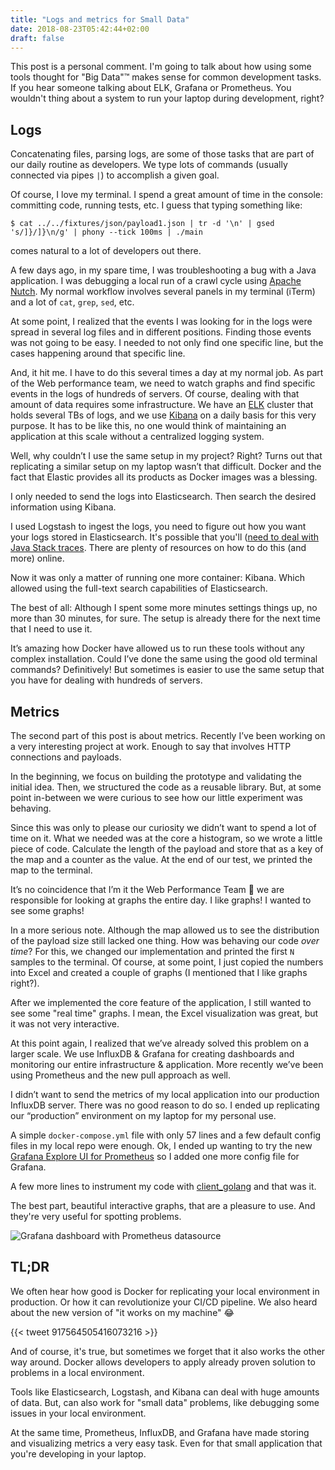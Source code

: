 ```yaml
---
title: "Logs and metrics for Small Data"
date: 2018-08-23T05:42:44+02:00
draft: false
---
```


This post is a personal comment. I'm going to talk about how using some tools
thought for "Big Data"™ makes sense for common development tasks. If you hear
someone talking about ELK, Grafana or Prometheus. You wouldn't thing about a
system to run your laptop during development, right?


## Logs

Concatenating files, parsing logs, are some of those tasks that are part of our
daily routine as developers. We type lots of commands (usually connected via
pipes `|`) to accomplish a given goal.

Of course, I love my terminal. I spend a great amount of time in the console:
committing code,  running tests, etc. I guess that typing something like:

```
$ cat ../../fixtures/json/payload1.json | tr -d '\n' | gsed 's/]}/]}\n/g' | phony --tick 100ms | ./main
```

comes natural to a lot of developers out there.

A few days ago, in my spare time, I was troubleshooting a bug with a Java
application. I was debugging a local run of a crawl cycle using [Apache
Nutch](http://nutch.apache.org/). My normal workflow involves several panels in
my terminal (iTerm) and a lot of `cat`, `grep`, `sed`, etc.

At some point, I realized that the events I was looking for in the logs were
spread in several log files and in different positions. Finding those events was
not going to be easy. I needed to not only find one specific line, but the cases
happening around that specific line.

And, it hit me. I have to do this several times a day at my normal job. As part
of the Web performance team, we need to watch graphs and find specific events in
the logs of hundreds of servers. Of course, dealing with that amount of data
requires some infrastructure. We have an [ELK](https://www.elastic.co/elk-stack)
cluster that holds several TBs of logs, and we use
[Kibana](https://www.elastic.co/products/kibana ) on a daily basis for this very
purpose. It has to be like this, no one would think of maintaining an
application at this scale without a centralized logging system.

Well, why couldn’t I use the same setup in my project? Right? Turns out that
replicating a similar setup on my laptop wasn’t that difficult. Docker and the
fact that Elastic provides all its products as Docker images was a blessing.

I only needed to send the logs into Elasticsearch. Then search the desired
information using Kibana.

I used Logstash to ingest the logs, you need to figure out how you want your
logs stored in Elasticsearch. It's possible that you'll ([need to deal with
Java Stack traces](https://sematext.com/blog/handling-stack-traces-with-logstash/).
There are plenty of resources on how to do this (and more) online.

Now it was only a matter of running one more container: Kibana. Which allowed
using the full-text search capabilities of Elasticsearch.

The best of all: Although I spent some more minutes settings things up, no more
than 30 minutes, for sure. The setup is already there for the next time that I
need to use it.

It’s amazing how Docker have allowed us to run these tools without any complex
installation. Could I’ve done the same using the good old terminal commands?
Definitively! But sometimes is easier to use the same setup that you have for
dealing with hundreds of servers.

## Metrics

The second part of this post is about metrics. Recently I’ve been working on a
very interesting project at work. Enough to say that involves HTTP connections
and payloads.

In the beginning, we focus on building the prototype and validating the initial
idea. Then, we structured the code as a reusable library. But, at some point
in-between we were curious to see how our little experiment was behaving.

Since this was only to please our curiosity we didn’t want to spend a lot of
time on it.  What we needed was at the core a histogram, so we wrote a little
piece of code. Calculate the length of the payload and store that as a key of
the map and a counter as the value. At the end of our test, we printed the map
to the terminal.

It’s no coincidence that I’m it the Web Performance Team 🤔 we are responsible
for looking at graphs the entire day. I like graphs! I wanted to see some
graphs!

In a more serious note. Although the map allowed us to see the distribution of
the payload size still lacked one thing. How was behaving our code *over time*?
For this, we changed our implementation and printed the first `N` samples to the
terminal. Of course, at some point, I just copied the numbers into Excel and
created a couple of graphs (I mentioned that I like graphs right?).

After we implemented the core feature of the application, I still wanted to see
some "real time" graphs. I mean, the Excel visualization was great, but it was
not very interactive.

At this point again, I realized that we’ve already solved this problem on a
larger scale. We use InfluxDB & Grafana for creating dashboards and monitoring
our entire infrastructure & application. More recently we’ve been using
Prometheus and the new pull approach as well.

I didn’t want to send the metrics of my local application into our production
InfluxDB server. There was no good reason to do so. I ended up replicating our
“production” environment on my laptop for my personal use.

A simple `docker-compose.yml` file with only 57 lines and a few default config
files in my local repo were enough. Ok, I ended up wanting to try the new
[Grafana Explore UI for
Prometheus](https://promcon.io/2018-munich/talks/explore-your-prometheus-data-in-grafana/)
so I added one more config file for Grafana.

A few more lines to instrument my code with
[client_golang](https://github.com/prometheus/client_golang) and that was it.

The best part, beautiful interactive graphs, that are a pleasure to use. And
they're very useful for spotting problems.

![Grafana dashboard with Prometheus
datasource](/images/logs-and-metrics/grafana-prometheus.png "Grafana dashboard")

## TL;DR

We often hear how good is Docker for replicating your local environment in
production. Or how it can revolutionize your CI/CD pipeline. We also heard about
the new version of "it works on my machine" 😂

{{< tweet 917564505416073216 >}}

And of course, it's true, but sometimes we forget that it also works the other
way around. Docker allows developers to apply already proven solution to
problems in a local environment.

Tools like Elasticsearch, Logstash, and Kibana can deal with huge amounts of
data. But, can also work for "small data" problems, like debugging some issues
in your local environment.

At the same time, Prometheus, InfluxDB, and Grafana have made storing and
visualizing metrics a very easy task. Even for that small application that
you're developing in your laptop.
